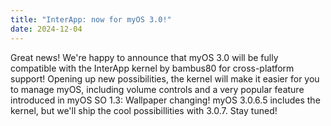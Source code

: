 ```yaml
---
title: "InterApp: now for myOS 3.0!"
date: 2024-12-04
---
```

Great news! We're happy to announce that myOS 3.0 will be fully compatible with the InterApp kernel by bambus80 for cross-platform support! Opening up new possibilities, the kernel will make it easier for you to manage myOS, including volume controls and a very popular feature introduced in myOS SO 1.3: Wallpaper changing! myOS 3.0.6.5 includes the kernel, but we'll ship the cool possibillities with 3.0.7. Stay tuned!
